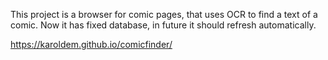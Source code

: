 This project is a browser for comic pages, that uses OCR to find a text of a comic.
Now it has fixed database, in future it should refresh automatically. 

https://karoldem.github.io/comicfinder/
